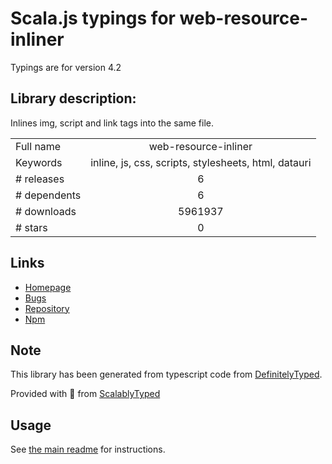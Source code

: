 
# Scala.js typings for web-resource-inliner

Typings are for version 4.2

## Library description:
Inlines img, script and link tags into the same file.

|                    |                 |
| ------------------ | :-------------: |
| Full name          | web-resource-inliner |
| Keywords           | inline, js, css, scripts, stylesheets, html, datauri |
| # releases         | 6 |
| # dependents       | 6 |
| # downloads        | 5961937 |
| # stars            | 0 |

## Links
- [Homepage](https://github.com/jrit/web-resource-inliner#readme)
- [Bugs](https://github.com/jrit/web-resource-inliner/issues)
- [Repository](https://github.com/jrit/web-resource-inliner)
- [Npm](https://www.npmjs.com/package/web-resource-inliner)
    


## Note
This library has been generated from typescript code from [DefinitelyTyped](https://definitelytyped.org).

Provided with :purple_heart: from [ScalablyTyped](https://github.com/oyvindberg/ScalablyTyped)

## Usage
See [the main readme](../../readme.md) for instructions.


